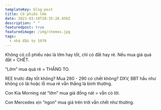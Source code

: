 ```yaml
---
templateKey: blog-post
title: Cổ phiếu lởm
date: 2021-03-10T10:35:20.456Z
description: " "
featuredpost: true
featuredimage: /img/chemex.jpg
tags:
  - nhà đầu tư 1970
---
```

Không có cổ phiếu nào là lởm hay tốt, chỉ có đắt hay rẻ. Nếu mua giá quá đắt = CHẾT.

“Lởm” mua quá rẻ = THẮNG TO.



REE trước đây tốt không? Mua 280 - 290 có chết không? DXV, BBT hầu như không có lãi hoặc lỗ mua rẻ vẫn thắng là bình thường.

Con Kia Morning nát “lởm” mua giá đồng nát = vẫn có lời.

Con Mercedes xịn “ngon” mua giá trên trời vẫn chết như thường.